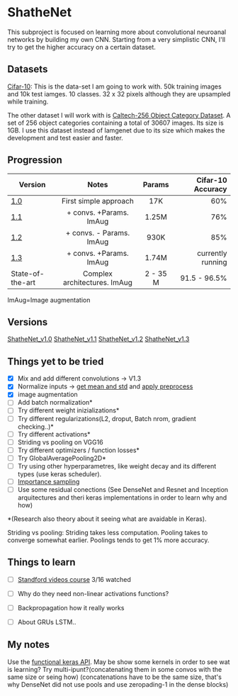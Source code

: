# ShatheNet

This subproject is focused on learning more about convolutional neuroanal networks by building my own CNN. Starting from a very simplistic CNN, I'll try to get the higher accuracy on a certain dataset.

## Datasets
[Cifar-10](https://www.cs.toronto.edu/~kriz/cifar.html): This is the data-set I am going to work with. 50k training images and 10k test iamges. 10 classes. 32 x 32 pixels although they are upsampled while training.

The other dataset I will work with is [Caltech-256 Object Category Dataset](http://authors.library.caltech.edu/7694/). A set of 256 object categories containing a total of 30607 images. 
Its size is 1GB. I use this dataset instead of Iamgenet due to its size which makes the development and test easier and faster.


## Progression


| Version        | Notes           | Params           | Cifar-10 Accuracy |
| ------------- |:-------------:|:-------------:| -----:|
| [1.0](https://github.com/Shathe/DeepLearning/tree/master/ShatheNet/images/v1_0.png)     | First simple approach   | 17K   | 60% |
| [1.1](https://github.com/Shathe/DeepLearning/tree/master/ShatheNet/images/v1_2.png)     | + convs. +Params. ImAug  | 1.25M   | 76% |
| [1.2](https://github.com/Shathe/DeepLearning/tree/master/ShatheNet/images/v1_1.png)     | + convs. - Params. ImAug  | 930K   | 85% |
| [1.3](https://github.com/Shathe/DeepLearning/tree/master/ShatheNet/images/v1_3.png)     | + convs. +Params. ImAug  | 1.74M   | currently running |
|State-of-the-art    | Complex architectures. ImAug |  2 - 35 M|  91.5 - 96.5% |

ImAug=Image augmentation
## Versions
[ShatheNet_v1.0](https://github.com/Shathe/DeepLearning/tree/master/ShatheNet/models/ShatheNet.py#L10)
[ShatheNet_v1.1](https://github.com/Shathe/DeepLearning/tree/master/ShatheNet/models/ShatheNet.py#L32)
[ShatheNet_v1.2](https://github.com/Shathe/DeepLearning/tree/master/ShatheNet/models/ShatheNet.py#59)
[ShatheNet_v1.3](https://github.com/Shathe/DeepLearning/tree/master/ShatheNet/models/ShatheNet.py#94)
    
## Things yet to be tried

- [x] Mix and add different convolutions -> V1.3
- [x] Normalize inputs -> [get mean and std](https://github.com/Shathe/DeepLearning/tree/master/ShatheNet/Utils/preprocess_dataset.py) and [apply preprocess](https://github.com/Shathe/DeepLearning/tree/master/ShatheNet/train.py)
- [x] image augmentation
- [ ] Add batch normalization*
- [ ] Try different weight inizializations*
- [ ] Try different regularizations(L2, droput, Batch nrom, gradient checking..)*
- [ ] Try different activations*
- [ ] Striding vs pooling on VGG16
- [ ] Try different optimizers / function losses*
- [ ] Try GlobalAveragePooling2D*
- [ ] Try using other hyperparametres, like weight decay and its different types (use  keras scheduler).
- [ ] [Importance sampling](http://idiap.ch/~katharas/importance-sampling/)
- [ ] Use some residual conections (See DenseNet and Resnet and Inception arquitectures and theri keras implementations in order to learn why and how)

*(Research also theory about it seeing what are avaidable in Keras).

Striding vs pooling: Striding takes less computation. Pooling takes to converge somewhat earlier. Poolings tends to get 1% more accuracy.

## Things to learn
- [ ] [Standford videos course](https://www.youtube.com/watch?v=vT1JzLTH4G4&t=54s) 3/16 watched 
- [ ] Why do they need non-linear activations functions?
- [ ] Backpropagation how it really works
- [ ] About GRUs LSTM..


## My notes

Use the [functional keras API](https://keras.io/getting-started/functional-api-guide/).
May be show some kernels in order to see wat is learning?
Try multi-ipunt?(concatenating them in some convos with the same size or seing how)
(concatenations have to be the same size, that's why DenseNet did not use pools and use zeropading-1 in the dense blocks)